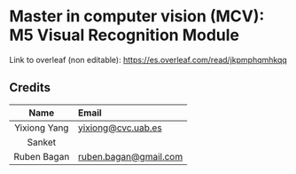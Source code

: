# Master in computer vision (MCV): M5 Visual Recognition Module

Link to overleaf (non editable): https://es.overleaf.com/read/jkpmphqmhkqq

## Credits

| Name | Email |
|:----:|:------|
| Yixiong Yang | yixiong@cvc.uab.es |
| Sanket | |
| Ruben Bagan | ruben.bagan@gmail.com |

